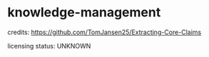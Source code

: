 # knowledge-management

credits:
https://github.com/TomJansen25/Extracting-Core-Claims

licensing status: UNKNOWN